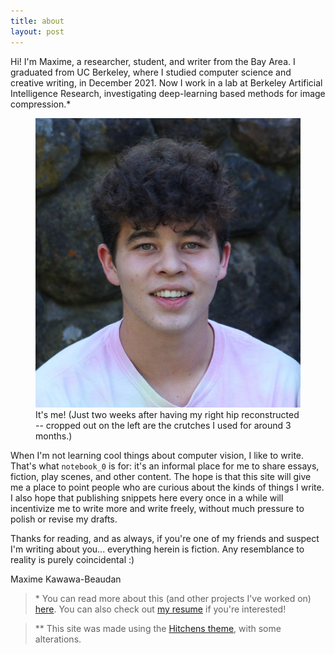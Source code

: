 ```yaml
---
title: about
layout: post
---
```

Hi! I'm Maxime, a researcher, student, and writer from the Bay Area. I graduated from UC Berkeley, where I studied computer science and creative writing, in December 2021. Now I work in a lab at Berkeley Artificial Intelligence Research, investigating deep-learning based methods for image compression.*

<figure>
  <img alt="Maxime" src="/assets/images/headshot.jpg" />
  <figcaption>
    It's me! (Just two weeks after having my right hip reconstructed -- cropped out on the left are the crutches I used for around 3 months.)
  </figcaption>
</figure>

When I'm not learning cool things about computer vision, I like to write. That's what `notebook_0` is for: it's an informal place for me to share essays, fiction, play scenes, and other content. The hope is that this site will give me a place to point people who are curious about the kinds of things I write. I also hope that publishing snippets here every once in a while will incentivize me to write more and write freely, without much pressure to polish or revise my drafts.

Thanks for reading, and as always, if you're one of my friends and suspect I'm writing about you... everything herein is fiction. Any resemblance to reality is purely coincidental :)

<div class="post-meta">
  Maxime Kawawa-Beaudan
</div>

> \* You can read more about this (and other projects I've worked on) [here][linkedin]. You can also check out [my resume][resume] if you're interested!

> ** This site was made using the [Hitchens theme][hitchens], with some alterations.

[linkedin]: https://www.linkedin.com/in/maximejkb/
[resume]: /assets/resume.pdf
[hitchens]: https://github.com/patdryburgh/hitchens
